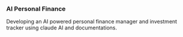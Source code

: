 ### AI Personal Finance

Developing an AI powered personal finance manager and investment tracker using claude AI and documentations.
